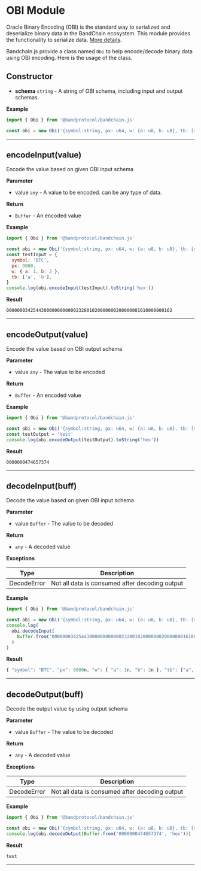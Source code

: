 # OBI Module

Oracle Binary Encoding (OBI) is the standard way to serialized and deserialize binary data in the BandChain ecosystem. This module provides the functionality to serialize data. [More details](/develop/developer-guides/obi).

Bandchain.js provide a class named `Obi` to help encode/decode binary data using OBI encoding. Here is the usage of the class.

## Constructor

- **schema** `string` - A string of OBI schema, including input and output schemas.

**Example**

```js
import { Obi } from '@bandprotocol/bandchain.js'

const obi = new Obi('{symbol:string, px: u64, w: {a: u8, b: u8}, tb: [string]} / string')
```

---

## encodeInput(value)

Encode the value based on given OBI input schema

**Parameter**

- value `any` - A value to be encoded. can be any type of data.

**Return**

- `Buffer` - An encoded value

**Example**

```js
import { Obi } from '@bandprotocol/bandchain.js'

const obi = new Obi('{symbol:string, px: u64, w: {a: u8, b: u8}, tb: [string]} / string')
const testInput = {
  symbol: 'BTC',
  px: 9000,
  w: { a: 1, b: 2 },
  tb: ['a', 'b'],
}
console.log(obi.encodeInput(testInput).toString('hex'))
```

**Result**

```
00000003425443000000000000232801020000000200000001610000000162
```

---

## encodeOutput(value)

Encode the value based on OBI output schema

**Parameter**

- value `any` - The value to be encoded

**Return**

- `Buffer` - An encoded value

**Example**

```js
import { Obi } from '@bandprotocol/bandchain.js'

const obi = new Obi('{symbol:string, px: u64, w: {a: u8, b: u8}, tb: [string]} / string')
const testOutput = 'test'
console.log(obi.encodeOutput(testOutput).toString('hex'))
```

**Result**

```
0000000474657374
```

---

## decodeInput(buff)

Decode the value based on given OBI input schema

**Parameter**

- value `Buffer` - The value to be decoded

**Return**

- `any` - A decoded value

**Exceptions**

| Type        | Description                                    |
| ----------- | ---------------------------------------------- |
| DecodeError | Not all data is consumed after decoding output |

**Example**

```js
import { Obi } from '@bandprotocol/bandchain.js'

const obi = new Obi('{symbol:string, px: u64, w: {a: u8, b: u8}, tb: [string]} / string')
console.log(
  obi.decodeInput(
    Buffer.from('00000003425443000000000000232801020000000200000001610000000162', 'hex')
  )
)
```

**Result**

```js
{ "symbol": "BTC", "px": 9000n, "w": { "a": 1n, "b": 2n }, "tb": ["a", "b"] }
```

---

## decodeOutput(buff)

Decode the output value by using output schema

**Parameter**

- value `Buffer` - The value to be decoded

**Return**

- `any` - A decoded value

**Exceptions**

| Type        | Description                                    |
| ----------- | ---------------------------------------------- |
| DecodeError | Not all data is consumed after decoding output |

**Example**

```js
import { Obi } from '@bandprotocol/bandchain.js'

const obi = new Obi('{symbol:string, px: u64, w: {a: u8, b: u8}, tb: [string]} / string')
console.log(obi.decodeOutput(Buffer.from('0000000474657374', 'hex')))
```

**Result**

```
test
```

---
